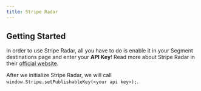```yaml
---
title: Stripe Radar
---
```


## Getting Started

In order to use Stripe Radar, all you have to do is enable it in your Segment destinations page and enter your **API Key**! Read more about Stripe Radar in their [official website](https://stripe.com/radar).

After we initialize Stripe Radar, we will call `window.Stripe.setPublishableKey(<your api key>);`.
